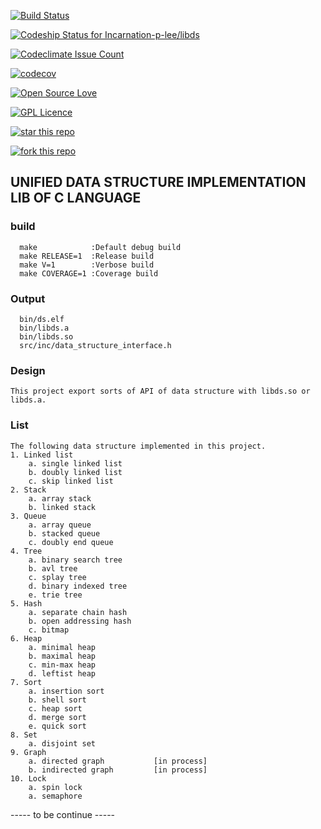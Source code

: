 [![Build Status](https://travis-ci.org/Incarnation-p-lee/libds.svg?branch=trunk)](https://travis-ci.org/Incarnation-p-lee/libds)

[ ![Codeship Status for Incarnation-p-lee/libds](https://app.codeship.com/projects/2cba2150-2287-0134-4afd-4ef69db363d6/status?branch=master)](https://app.codeship.com/projects/161167)

[![Codeclimate Issue Count](https://codeclimate.com/github/Incarnation-p-lee/libds/badges/issue_count.svg)](https://codeclimate.com/github/Incarnation-p-lee/libds)

[![codecov](https://codecov.io/gh/Incarnation-p-lee/libds/branch/trunk/graph/badge.svg)](https://codecov.io/gh/Incarnation-p-lee/libds)


[![Open Source Love](https://badges.frapsoft.com/os/v1/open-source.svg?v=103)](https://github.com/Incarnation-p-lee/libds/) 

[![GPL Licence](https://badges.frapsoft.com/os/gpl/gpl.svg?v=103)](https://opensource.org/licenses/GPL-3.0/) 

[![star this repo](http://githubbadges.com/star.svg?user=Incarnation-p-lee&repo=libds&style=default)](https://github.com/Incarnation-p-lee/libds)

[![fork this repo](http://githubbadges.com/fork.svg?user=Incarnation-p-lee&repo=libds&style=default)](https://github.com/Incarnation-p-lee/libds/fork)


## UNIFIED DATA STRUCTURE IMPLEMENTATION LIB OF C LANGUAGE

### build
```
  make            :Default debug build
  make RELEASE=1  :Release build
  make V=1        :Verbose build
  make COVERAGE=1 :Coverage build
```

### Output
```
  bin/ds.elf
  bin/libds.a
  bin/libds.so
  src/inc/data_structure_interface.h
```

### Design

    This project export sorts of API of data structure with libds.so or libds.a.

### List

    The following data structure implemented in this project.
    1. Linked list
        a. single linked list
        b. doubly linked list
        c. skip linked list
    2. Stack
        a. array stack
        b. linked stack
    3. Queue
        a. array queue
        b. stacked queue
        c. doubly end queue
    4. Tree
        a. binary search tree
        b. avl tree
        c. splay tree
        d. binary indexed tree
        e. trie tree
    5. Hash
        a. separate chain hash
        b. open addressing hash
        c. bitmap
    6. Heap
        a. minimal heap
        b. maximal heap
        c. min-max heap
        d. leftist heap
    7. Sort
        a. insertion sort
        b. shell sort
        c. heap sort
        d. merge sort
        e. quick sort
    8. Set
        a. disjoint set
    9. Graph
        a. directed graph           [in process]
        b. indirected graph         [in process]
    10. Lock
        a. spin lock
        a. semaphore
        
----- to be continue -----


